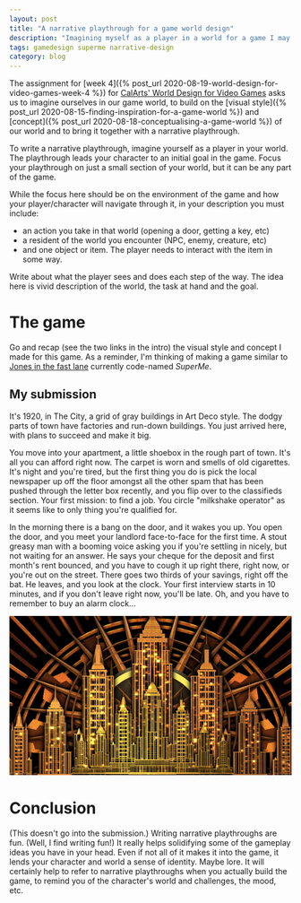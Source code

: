 ```yaml
---
layout: post
title: "A narrative playthrough for a game world design"
description: "Imagining myself as a player in a world for a game I may or may not be working on"
tags: gamedesign superme narrative-design
category: blog
---
```


The assignment for [week 4]({% post_url 2020-08-19-world-design-for-video-games-week-4 %}) for [CalArts' World Design for Video Games](https://www.coursera.org/learn/video-game-world) asks us to imagine ourselves in our game world, to build on the [visual style]({% post_url 2020-08-15-finding-inspiration-for-a-game-world %}) and [concept]({% post_url 2020-08-18-conceptualising-a-game-world %}) of our world and to bring it together with a narrative playthrough.

To write a narrative playthrough, imagine yourself as a player in your world. The playthrough leads your character to an initial goal in the game. Focus your playthrough on just a small section of your world, but it can be any part of the game.

While the focus here should be on the environment of the game and how your player/character will navigate through it, in your description you must include:

- an action you take in that world (opening a door, getting a key, etc)
- a resident of the world you encounter (NPC, enemy, creature, etc)
- and one object or item. The player needs to interact with the item in some way.

Write about what the player sees and does each step of the way. The idea here is vivid description of the world, the task at hand and the goal.

# The game

Go and recap (see the two links in the intro) the visual style and concept I made for this game. As a reminder, I'm thinking of making a game similar to [Jones in the fast lane](https://en.wikipedia.org/wiki/Jones_in_the_Fast_Lane) currently code-named _SuperMe_.

## My submission

It's 1920, in The City, a grid of gray buildings in Art Deco style. The dodgy parts of town have factories and run-down buildings. You just arrived here, with plans to succeed and make it big.

You move into your apartment, a little shoebox in the rough part of town. It's all you can afford right now. The carpet is worn and smells of old cigarettes. It's night and you're tired, but the first thing you do is pick the local newspaper up off the floor amongst all the other spam that has been pushed through the letter box recently, and you flip over to the classifieds section. Your first mission: to find a job. You circle "milkshake operator" as it seems like to only thing you're qualified for.

In the morning there is a bang on the door, and it wakes you up. You open the door, and you meet your landlord face-to-face for the first time. A stout greasy man with a booming voice asking you if you're settling in nicely, but not waiting for an answer. He says your cheque for the deposit and first month's rent bounced, and you have to cough it up right there, right now, or you're out on the street. There goes two thirds of your savings, right off the bat. He leaves, and you look at the clock. Your first interview starts in 10 minutes, and if you don't leave right now, you'll be late. Oh, and you have to remember to buy an alarm clock...

![Art Deco City](/assets/posts/2020-08-20-a-narrative-playthrough/artdeco-city.jpg)

# Conclusion

(This doesn't go into the submission.) Writing narrative playthroughs are fun. (Well, I find writing fun!) It really helps solidifying some of the gameplay ideas you have in your head. Even if not all of it makes it into the game, it lends your character and world a sense of identity. Maybe lore. It will certainly help to refer to narrative playthroughs when you actually build the game, to remind you of the character's world and challenges, the mood, etc.